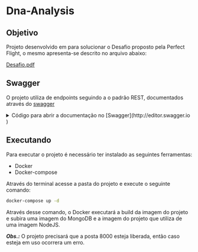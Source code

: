 # Dna-Analysis

## Objetivo

Projeto desenvolvido em para solucionar o Desafio proposto pela Perfect Flight, o mesmo apresenta-se descrito no arquivo abaixo:

[Desafio.pdf](Dna-Analysis%20aa01f752b34145518c4d9a75a1662938/Desafio(1).pdf)

## Swagger

O projeto utiliza de endpoints seguindo a o padrão REST, documentados através do [swagger](http://editor.swagger.io )
<details>
<summary>Código para abrir a documentação no [Swagger](http://editor.swagger.io )</summary>
    
    ```yaml
    swagger: "2.0"
    info:
      description: "API voltada para a classificação de simios e não simios com base em cadeia de DNA."
      version: "1.0.0"
      title: "Dna Analysis"
      contact:
        email: "uricbonatti.eng@gmail.com"
    host: "localhost:8000"
    basePath: "/"
    schemes:
    - "https"
    - "http"
    paths:
      /simian:
        post:
          tags:
          - "Analisys"
          summary: "Analisa uma cadeia de DNA"
          description: "Realiza a busca por sequencias dentro da cadeia de DNA que correspondem a um simio"
          operationId: "analisysChain"
          consumes:
          - "application/json"
          produces:
          - "application/json"
          parameters:
          - in: "body"
            name: "body"
            description: "Para analisar uma cadeia de DNA é necessario envia-la em um formato de um vetor de strings de dimensões NxN"
            required: true
            schema:
              $ref: "#/definitions/DnaToAnalyse"
          responses:
            "400":
              description: "Entrada Invalida"
              schema:
                $ref: "#/definitions/ValidationError"
            "429":
              description: "Erro de excesso de requisições por IP"
              schema:
                $ref: "#/definitions/LimitAccessError"
            "500":
              description: "Erro interno do Servidor"
              schema:
                $ref: "#/definitions/InternalError"
            "200":
              description: "Analise bem sucedida"
              schema:
                $ref: "#/definitions/AnalysisResult"
      /stats:
        get:
          tags:
          - "Analisys"
          summary: "Calcula a razão de DNA de simios para não simios"
          description: "Calcula a razão de DNA de simios para não simios e apresenta junto do numero de dnas analisados"
          operationId: "analysisRatio"
          consumes:
          - "application/json"
          produces:
          - "application/json"
          responses:
            "500":
              description: "Erro interno do Servidor"
              schema:
                $ref: "#/definitions/InternalError"
            "429":
              description: "Erro de excesso de requisições por IP"
              schema:
                $ref: "#/definitions/LimitAccessError"
            "200":
              description: "Calculo da Razão"
              schema:
                $ref: "#/definitions/Ratio"
      /stats/list:
        get:
          tags:
          - "Analisys"
          summary: "Retorna a lista de DNAs analisados"
          description: "Retorna a lista de DNAs analisados e o resultado obtido na analise"
          operationId: "analysisList"
          consumes:
          - "application/json"
          produces:
          - "application/json"
          responses:
            "429":
              description: "Erro de excesso de requisições por IP"
              schema:
                $ref: "#/definitions/LimitAccessError"
            "500":
              description: "Erro interno do Servidor"
              schema:
                $ref: "#/definitions/InternalError"
            "200":
              description: "Lista de Analises"
              schema:
                $ref: "#/definitions/ListDna"
         
    definitions:
      InternalError:
        type: "object"
        properties:
          status:
            type: "string"
            example: "error"
          message:
            type: "string"
            example: "Internal Server Error"
      ValidationError:
        type: "object"
        properties:
          status:
            type: "string"
            example: "error"
          message:
            type: "string"
            example: "'dna' must contain at least 4 items"
      LimitAccessError:
        type: "object"
        properties:
          status:
            type: "string"
            example: "error"
          message:
            type: "string"
            example: "Too many requests from this IP, please try again after 5 minutes"
      AnalysisResult:
        type: "object"
        properties:
          is_simian:
            type: "boolean"
            example: true
      Ratio:
        type: "object"
        properties:
          count_human_dna:
            type: "integer"
            example: 6
          count_simian_dna:
            type: "integer"
            example: 3
          ratio:
            type: "number"
            example: 0.5
      ListDna:
        type: "array"
        items:
          type: object
          properties:
            id:
              type: "string"
              example: "61507d8339123e37f8beb2f6"
            is_simian:
              type: "boolean"
              example: false
            dna_chain:
              type: "string"
              example: "CTGGAACTATGCTATTGTAGAGGGCACCTATCACTG"
      DnaToAnalyse:
        type: 'object'
        properties:
          dna:
            type: 'array'
            minItems: 4
            items:
              type: 'string'
              pattern: '^[acgtACGT]*$'
              minLength: 4
            example: ["TTTTCA", "GAGAGC", "AGCCCC", "CACCTT", "ATGGCT","ATGGCT"]
    ```
</details>    

## Executando

Para executar o projeto é necessário ter instalado as seguintes ferramentas:

- Docker
- Docker-compose

Através do terminal acesse a pasta do projeto e execute o seguinte comando:

```bash
docker-compose up -d
```

Através desse comando, o Docker executará a build da imagem do projeto e subira uma imagem do MongoDB e a imagem do projeto que utiliza de uma imagem NodeJS.

***Obs.:*** O projeto precisará que a posta 8000 esteja liberada, então caso esteja em uso ocorrera um erro.
